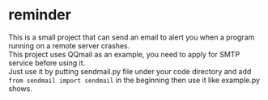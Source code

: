 # reminder
This is a small project that can send an email to alert you when a program running on a remote server crashes.  
This project uses QQmail as an example, you need to apply for SMTP service before using it.  
Just use it by putting sendmail.py file under your code directory and add `from sendmail import sendmail` in the beginning then use it like example.py shows.
